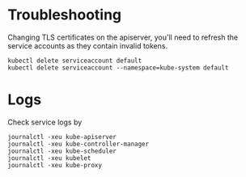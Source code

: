 # Troubleshooting
Changing TLS certificates on the apiserver, you'll need to refresh the service accounts as they contain invalid tokens.

    kubectl delete serviceaccount default
    kubectl delete serviceaccount --namespace=kube-system default
# Logs
Check service logs by 

    journalctl -xeu kube-apiserver
    journalctl -xeu kube-controller-manager
    journalctl -xeu kube-scheduler
    journalctl -xeu kubelet
    journalctl -xeu kube-proxy
